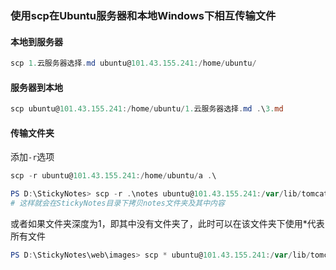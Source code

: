 ### 使用scp在Ubuntu服务器和本地Windows下相互传输文件

#### 本地到服务器

~~~powershell
scp 1.云服务器选择.md ubuntu@101.43.155.241:/home/ubuntu/
~~~

#### 服务器到本地

~~~powershell
scp ubuntu@101.43.155.241:/home/ubuntu/1.云服务器选择.md .\3.md
~~~

#### 传输文件夹

添加`-r`选项

~~~powershell
scp -r ubuntu@101.43.155.241:/home/ubuntu/a .\
~~~

~~~powershell
PS D:\StickyNotes> scp -r .\notes ubuntu@101.43.155.241:/var/lib/tomcat9/webapps/StickyNotes/
# 这样就会在StickyNotes目录下拷贝notes文件夹及其中内容
~~~

或者如果文件夹深度为1，即其中没有文件夹了，此时可以在该文件夹下使用*代表所有文件

~~~powershell
PS D:\StickyNotes\web\images> scp * ubuntu@101.43.155.241:/var/lib/tomcat9/webapps/StickyNotes/images/
~~~

